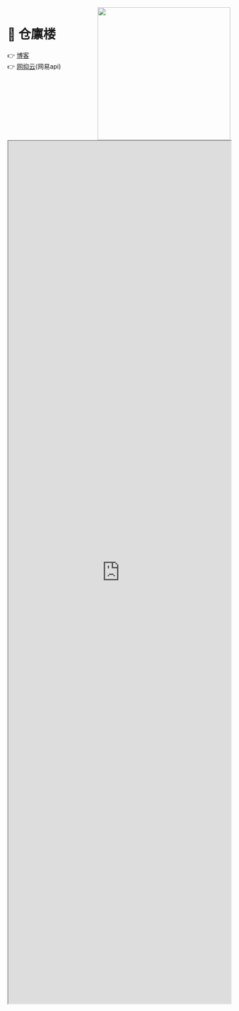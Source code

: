 <img align="right" width="300" src="https://cdn.jsdelivr.net/gh/BurtSweet/CDN/pic/二次元美少女/000.jpeg">

# 🚁 仓廪楼

👉 [博客](https://blog.yanjun.eu.org/articles)<base target="_blank"> <br> 
👉 [网抑云](https://www.yanjun.eu.org/)(网易api)<base target="_blank"><br> 

<br/>
<br/>
<div align="center"><iframe width=100% height=50% src="https://ip.skk.moe/simple" frameborder="1px"></iframe></div>

